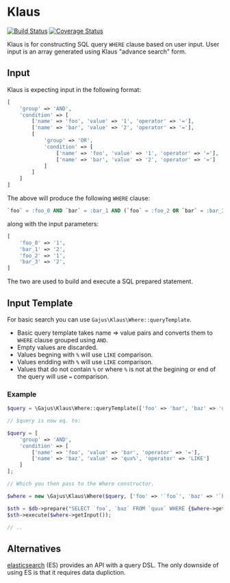 # Klaus

[![Build Status](https://travis-ci.org/gajus/klaus.png?branch=master)](https://travis-ci.org/gajus/klaus)
[![Coverage Status](https://coveralls.io/repos/gajus/klaus/badge.png)](https://coveralls.io/r/gajus/klaus)

Klaus is for constructing SQL query `WHERE` clause based on user input. User input is an array generated using Klaus "advance search" form.

## Input

Klaus is expecting input in the following format:

```php
[
    'group' => 'AND',
    'condition' => [
        ['name' => 'foo', 'value' => '1', 'operator' => '='],
        ['name' => 'bar', 'value' => '2', 'operator' => '='],
        [
            'group' => 'OR',
            'condition' => [
                ['name' => 'foo', 'value' => '1', 'operator' => '='],
                ['name' => 'bar', 'value' => '2', 'operator' => '=']
            ]
        ]
    ]
]
```

The above will produce the following `WHERE` clause:

```sql
`foo` = :foo_0 AND `bar` = :bar_1 AND (`foo` = :foo_2 OR `bar` = :bar_3)
```

along with the input parameters:

```php
[
    'foo_0' => '1',
    'bar_1' => '2',
    'foo_2' => '1',
    'bar_3' => '2',
]
```

The two are used to build and execute a SQL prepared statement.

## Input Template

For basic search you can use `Gajus\Klaus\Where::queryTemplate`.

* Basic query template takes name => value pairs and converts them to `WHERE` clause grouped using `AND`.
* Empty values are discarded.
* Values begning with `%` will use `LIKE` comparison.
* Values endding with `%` will use `LIKE` comparison.
* Values that do not contain `%` or where `%` is not at the begining or end of the query will use `=` comparison.

### Example

```php
$query = \Gajus\Klaus\Where::queryTemplate(['foo' => 'bar', 'baz' => 'qux%']);

// $query is now eq. to:

$query = [
    'group' => 'AND',
    'condition' => [
        ['name' => 'foo', 'value' => 'bar', 'operator' => '='],
        ['name' => 'baz', 'value' => 'qux%', 'operator' => 'LIKE']
    ]
];

// Which you then pass to the Where constructor.

$where = new \Gajus\Klaus\Where($query, ['foo' => '`foo`', 'baz' => '`baz`']);

$sth = $db->prepare("SELECT `foo`, `baz` FROM `quux` WHERE {$where->getClause()}");
$sth->execute($where->getInput());

// ..
```

## Alternatives

[elasticsearch](http://www.elasticsearch.org/guide/en/elasticsearch/reference/current/query-dsl-query-string-query.html) (ES) provides an API with a query DSL. The only downside of using ES is that it requires data dupliction.
